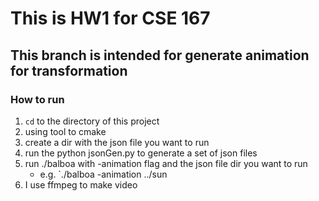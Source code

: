 # This is HW1 for CSE 167

## This branch is intended for generate animation for transformation

### How to run
1. `cd` to the directory of this project
2. using tool to cmake
3. create a dir with the json file you want to run
4. run the python jsonGen.py to generate a set of json files
5. run ./balboa with -animation flag and the json file dir you want to run
   - e.g. `./balboa -animation ../sun
6. I use ffmpeg to make video

